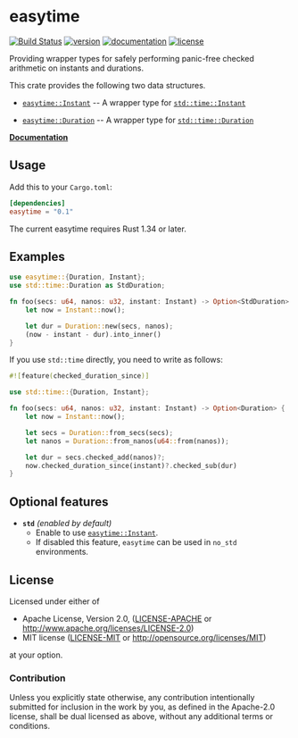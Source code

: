 # easytime

[![Build Status](https://travis-ci.com/taiki-e/easytime.svg?branch=master)](https://travis-ci.com/taiki-e/easytime)
[![version](https://img.shields.io/crates/v/easytime.svg)](https://crates.io/crates/easytime/)
[![documentation](https://docs.rs/easytime/badge.svg)](https://docs.rs/easytime/)
[![license](https://img.shields.io/crates/l/easytime.svg)](https://crates.io/crates/easytime/)

Providing wrapper types for safely performing panic-free checked arithmetic on instants and durations.

This crate provides the following two data structures.

* [`easytime::Instant`] -- A wrapper type for [`std::time::Instant`]

* [`easytime::Duration`] -- A wrapper type for [`std::time::Duration`]

[`easytime::Instant`]: https://docs.rs/easytime/0.1/easytime/struct.Instant.html
[`easytime::Duration`]: https://docs.rs/easytime/0.1/easytime/struct.Duration.html
[`std::time::Instant`]: https://doc.rust-lang.org/std/time/struct.Instant.html
[`std::time::Duration`]: https://doc.rust-lang.org/std/time/struct.Duration.html

[**Documentation**](https://docs.rs/easytime/)

## Usage

Add this to your `Cargo.toml`:

```toml
[dependencies]
easytime = "0.1"
```

The current easytime requires Rust 1.34 or later.

## Examples

```rust
use easytime::{Duration, Instant};
use std::time::Duration as StdDuration;

fn foo(secs: u64, nanos: u32, instant: Instant) -> Option<StdDuration> {
    let now = Instant::now();

    let dur = Duration::new(secs, nanos);
    (now - instant - dur).into_inner()
}
```

If you use `std::time` directly, you need to write as follows:

```rust
#![feature(checked_duration_since)]

use std::time::{Duration, Instant};

fn foo(secs: u64, nanos: u32, instant: Instant) -> Option<Duration> {
    let now = Instant::now();

    let secs = Duration::from_secs(secs);
    let nanos = Duration::from_nanos(u64::from(nanos));

    let dur = secs.checked_add(nanos)?;
    now.checked_duration_since(instant)?.checked_sub(dur)
}
```

## Optional features

* **`std`** *(enabled by default)*
  * Enable to use [`easytime::Instant`].
  * If disabled this feature, `easytime` can be used in `no_std` environments.

## License

Licensed under either of

* Apache License, Version 2.0, ([LICENSE-APACHE](LICENSE-APACHE) or <http://www.apache.org/licenses/LICENSE-2.0>)
* MIT license ([LICENSE-MIT](LICENSE-MIT) or <http://opensource.org/licenses/MIT>)

at your option.

### Contribution

Unless you explicitly state otherwise, any contribution intentionally submitted for inclusion in the work by you, as defined in the Apache-2.0 license, shall be dual licensed as above, without any additional terms or conditions.
